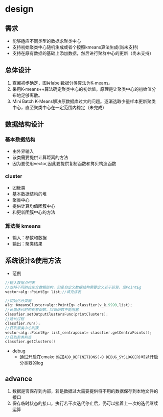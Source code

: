 # design

## 需求
- 能够适应不同类型的数据求聚类中心
- 支持初始聚类中心随机生成或者个按照kmeans算法生成(尚未支持)
- 支持在原有数据的基础上添加数据，然后进行聚群中心的更新（尚未支持）

## 总体设计
1. 查阅初步确定，图片label数据分类算法为K-means。
2. 采用K-means++算法确定聚类中心的初始值。原理是让聚类中心的初始值分布地足够离散。
3. Mini Batch K-Means解决原数据库过大的问题。逐渐选取少量样本更新聚类中心，直至聚类中心在一定范围内稳定（未完成）

## 数据结构设计

### 基本数据结构
- 由外界输入
- 该类需要提供计算距离的方法
- 因为要使用vector,因此要提供复制函数和拷贝构造函数

### cluster
- 团簇类
- 基本数据结构的堆
- 聚类中心
- 提供计算均值团簇中心
- 和更新团簇中心的方法

### 算法类 kmeans
- 输入：参数和数据
- 输出：聚类结果

## 系统设计&使用方法

- 范例
```cpp
//输入数据点列表
//支持不同的自定义数据结构，但是自定义数据结构需要定义若干运算，见PointEg
vector<alg::PointEg> list;//填充该表

//初始化分类器
alg::KmeansCluster<alg::PointEg> classfier(v_k,9999,list);
//设置迭代时的观察函数，回调函数不能阻塞
classfier.setOutputClustersFunc(printClusters);
//迭代过程
classfier.run();
//获取聚类中心列表
vector<alg::PointEg> list_centrapoint= classfier.getCentraPoints();
//获取聚类列表
classfier.getClusters()


```

- debug
  - 通过开启在cmake 添加`ADD_DEFINITIONS(-D DEBUG_SYSLOGGER)`可以开启分类器的log



## advance
1. 数据是否保存到内部，若是数据过大需要提供将不用的数据保存到本地文件的接口
2. 保存临时状态的接口，执行若干次迭代停止后，仍可以接着上一次的迭代继续运算
